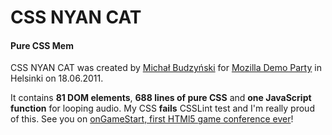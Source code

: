 CSS NYAN CAT
========

#### Pure CSS Mem ####

CSS NYAN CAT was created by [Michał Budzyński](http://twitter.com/michalbe) for [Mozilla Demo Party](http://mozillalabs.com/demoparty/helsinki) in Helsinki on 18.06.2011.


It contains **81 DOM elements**, **688 lines of pure CSS** and **one JavaScript function** for
looping audio. My CSS **fails** CSSLint test and I'm really proud of this. See you on [onGameStart, first HTMl5 game conference ever](http://ongamestart.com/)!
